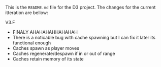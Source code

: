 This is the `README.md` file for the D3 project. The  changes for the current itteration are bellow:

V3.F
- FINALY AHAHAHAHHAHAHAH
- There is a noticable bug with cache spawning but I can fix it later its functional enough
- Caches spawn as player moves
- Caches regenerate/despawn if in or out of range
- Caches retain memory of its state